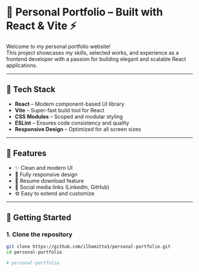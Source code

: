 # 💼 Personal Portfolio – Built with React & Vite ⚡️

Welcome to my personal portfolio website!  
This project showcases my skills, selected works, and experience as a frontend developer with a passion for building elegant and scalable React applications.

---

## 🚀 Tech Stack

- **React** – Modern component-based UI library  
- **Vite** – Super-fast build tool for React  
- **CSS Modules** – Scoped and modular styling  
- **ESLint** – Ensures code consistency and quality  
- **Responsive Design** – Optimized for all screen sizes

---

## 🧩 Features

- ✨ Clean and modern UI  
- 📱 Fully responsive design  
- 📄 Resume download feature  
- 🔗 Social media links (LinkedIn, GitHub)  
- ⚙️ Easy to extend and customize  

---

## 🔧 Getting Started

### 1. Clone the repository

```bash
git clone https://github.com/ilhamitto1/personal-portfolio.git
cd personal-portfolio

#   p e r s o n a l - p o r t f o l i o  
 